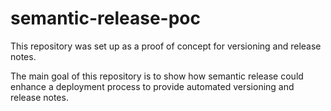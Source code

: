 # semantic-release-poc

This repository was set up as a proof of concept for versioning and release notes.

The main goal of this repository is to show how semantic release could enhance a deployment process to provide automated versioning and release notes.